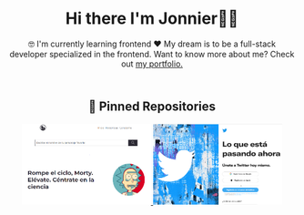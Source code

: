 <div>
  
<h1 align="center">
    Hi there I'm Jonnier👋🏽
      <br>
</h1>
<p align="center">
🤓 I'm currently learning frontend ❤️ My dream is to be a full-stack developer specialized in the frontend. Want to know more about me? Check out <a href="https://www.jonniermartinez.com/">my portfolio.</a>
 </p>


</div>
 
<h2 align="center">
  <br>
    📌 Pinned Repositories
</h2>

<p align="center">
  <a href="https://github.com/jonniermartinez/Rick" title="Rick and Morty | Jonnier Martinez">
     <img width="45%" src="./rick.PNG"> 
  </a>
  <a href="https://github.com/jonniermartinez/twitter-clone" title="TwitterClone | Jonnier Martinez">
     <img width="45%" src="./Diseño sin título.png"> 
  </a>
</p>
<!--
<p align="center">
  <a href="" title="">
      <img width="45%" src="">
      <img width="45%" src="">  
  </a>
</p>
-->

